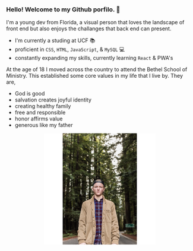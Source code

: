 ### Hello! Welcome to my Github porfilo. 👋

<!--  This is a top secret incrypted message  🤫 -->

I'm a young dev from Florida, a visual person that loves the landscape of front end but also enjoys the challanges that back end can present. 
- I'm currently a studing at UCF 📚
- proficient in `CSS`, `HTML`, `JavaScript`, & `MySQL` 💻
- constantly expanding my skills, currently learning `React` & PWA's

At the age of 18 I moved across the country to attend the Bethel School of Ministry. This established some core values in my life that I live by. They are, 
- God is good 
- salvation creates joyful identity 
- creating healthy family 
- free and responsible 
- honor affirms value 
- generous like my father


<div >
    <img src="./assets/tyler-1.img.JPG" style="width: 300px; display: block; margin-left: auto; margin-right: auto;"  >
</div>